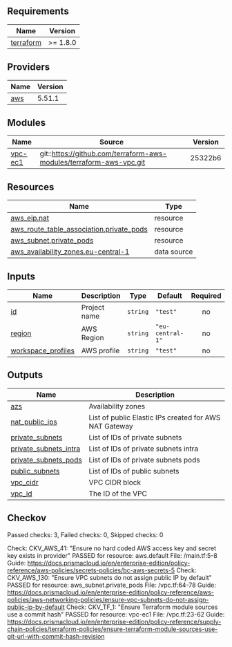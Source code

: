## Requirements

| Name | Version |
|------|---------|
| <a name="requirement_terraform"></a> [terraform](#requirement\_terraform) | >= 1.8.0 |

## Providers

| Name | Version |
|------|---------|
| <a name="provider_aws"></a> [aws](#provider\_aws) | 5.51.1 |

## Modules

| Name | Source | Version |
|------|--------|---------|
| <a name="module_vpc-ec1"></a> [vpc-ec1](#module\_vpc-ec1) | git::https://github.com/terraform-aws-modules/terraform-aws-vpc.git | 25322b6 |

## Resources

| Name | Type |
|------|------|
| [aws_eip.nat](https://registry.terraform.io/providers/hashicorp/aws/latest/docs/resources/eip) | resource |
| [aws_route_table_association.private_pods](https://registry.terraform.io/providers/hashicorp/aws/latest/docs/resources/route_table_association) | resource |
| [aws_subnet.private_pods](https://registry.terraform.io/providers/hashicorp/aws/latest/docs/resources/subnet) | resource |
| [aws_availability_zones.eu-central-1](https://registry.terraform.io/providers/hashicorp/aws/latest/docs/data-sources/availability_zones) | data source |

## Inputs

| Name | Description | Type | Default | Required |
|------|-------------|------|---------|:--------:|
| <a name="input_id"></a> [id](#input\_id) | Project name | `string` | `"test"` | no |
| <a name="input_region"></a> [region](#input\_region) | AWS Region | `string` | `"eu-central-1"` | no |
| <a name="input_workspace_profiles"></a> [workspace\_profiles](#input\_workspace\_profiles) | AWS profile | `string` | `"test"` | no |

## Outputs

| Name | Description |
|------|-------------|
| <a name="output_azs"></a> [azs](#output\_azs) | Availability zones |
| <a name="output_nat_public_ips"></a> [nat\_public\_ips](#output\_nat\_public\_ips) | List of public Elastic IPs created for AWS NAT Gateway |
| <a name="output_private_subnets"></a> [private\_subnets](#output\_private\_subnets) | List of IDs of private subnets |
| <a name="output_private_subnets_intra"></a> [private\_subnets\_intra](#output\_private\_subnets\_intra) | List of IDs of private subnets intra |
| <a name="output_private_subnets_pods"></a> [private\_subnets\_pods](#output\_private\_subnets\_pods) | List of IDs of private subnets pods |
| <a name="output_public_subnets"></a> [public\_subnets](#output\_public\_subnets) | List of IDs of public subnets |
| <a name="output_vpc_cidr"></a> [vpc\_cidr](#output\_vpc\_cidr) | VPC CIDR block |
| <a name="output_vpc_id"></a> [vpc\_id](#output\_vpc\_id) | The ID of the VPC |

## Checkov

Passed checks: 3, Failed checks: 0, Skipped checks: 0

Check: CKV_AWS_41: "Ensure no hard coded AWS access key and secret key exists in provider"
	PASSED for resource: aws.default
	File: /main.tf:5-8
	Guide: https://docs.prismacloud.io/en/enterprise-edition/policy-reference/aws-policies/secrets-policies/bc-aws-secrets-5
Check: CKV_AWS_130: "Ensure VPC subnets do not assign public IP by default"
	PASSED for resource: aws_subnet.private_pods
	File: /vpc.tf:64-78
	Guide: https://docs.prismacloud.io/en/enterprise-edition/policy-reference/aws-policies/aws-networking-policies/ensure-vpc-subnets-do-not-assign-public-ip-by-default
Check: CKV_TF_1: "Ensure Terraform module sources use a commit hash"
	PASSED for resource: vpc-ec1
	File: /vpc.tf:23-62
	Guide: https://docs.prismacloud.io/en/enterprise-edition/policy-reference/supply-chain-policies/terraform-policies/ensure-terraform-module-sources-use-git-url-with-commit-hash-revision
